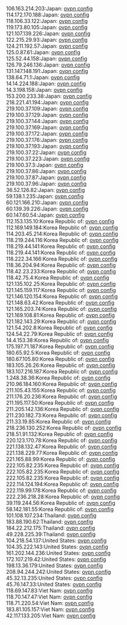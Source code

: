 106.163.214.203:Japan: [ovpn config](vpn/106_163_214_203.ovpn)  
114.172.170.188:Japan: [ovpn config](vpn/114_172_170_188.ovpn)  
118.106.33.122:Japan: [ovpn config](vpn/118_106_33_122.ovpn)  
119.173.80.105:Japan: [ovpn config](vpn/119_173_80_105.ovpn)  
121.107.139.226:Japan: [ovpn config](vpn/121_107_139_226.ovpn)  
122.215.29.93:Japan: [ovpn config](vpn/122_215_29_93.ovpn)  
124.211.192.57:Japan: [ovpn config](vpn/124_211_192_57.ovpn)  
125.0.87.61:Japan: [ovpn config](vpn/125_0_87_61.ovpn)  
125.52.44.158:Japan: [ovpn config](vpn/125_52_44_158.ovpn)  
126.79.246.136:Japan: [ovpn config](vpn/126_79_246_136.ovpn)  
131.147.148.191:Japan: [ovpn config](vpn/131_147_148_191.ovpn)  
138.64.71.1:Japan: [ovpn config](vpn/138_64_71_1.ovpn)  
14.14.224.188:Japan: [ovpn config](vpn/14_14_224_188.ovpn)  
14.3.198.158:Japan: [ovpn config](vpn/14_3_198_158.ovpn)  
153.200.233.38:Japan: [ovpn config](vpn/153_200_233_38.ovpn)  
218.221.41.194:Japan: [ovpn config](vpn/218_221_41_194.ovpn)  
219.100.37.109:Japan: [ovpn config](vpn/219_100_37_109.ovpn)  
219.100.37.129:Japan: [ovpn config](vpn/219_100_37_129.ovpn)  
219.100.37.144:Japan: [ovpn config](vpn/219_100_37_144.ovpn)  
219.100.37.169:Japan: [ovpn config](vpn/219_100_37_169.ovpn)  
219.100.37.172:Japan: [ovpn config](vpn/219_100_37_172.ovpn)  
219.100.37.176:Japan: [ovpn config](vpn/219_100_37_176.ovpn)  
219.100.37.193:Japan: [ovpn config](vpn/219_100_37_193.ovpn)  
219.100.37.22:Japan: [ovpn config](vpn/219_100_37_22.ovpn)  
219.100.37.223:Japan: [ovpn config](vpn/219_100_37_223.ovpn)  
219.100.37.3:Japan: [ovpn config](vpn/219_100_37_3.ovpn)  
219.100.37.86:Japan: [ovpn config](vpn/219_100_37_86.ovpn)  
219.100.37.87:Japan: [ovpn config](vpn/219_100_37_87.ovpn)  
219.100.37.96:Japan: [ovpn config](vpn/219_100_37_96.ovpn)  
36.52.126.82:Japan: [ovpn config](vpn/36_52_126_82.ovpn)  
59.138.1.235:Japan: [ovpn config](vpn/59_138_1_235.ovpn)  
60.121.166.210:Japan: [ovpn config](vpn/60_121_166_210.ovpn)  
60.139.39.226:Japan: [ovpn config](vpn/60_139_39_226.ovpn)  
60.147.60.54:Japan: [ovpn config](vpn/60_147_60_54.ovpn)  
112.153.135.10:Korea Republic of: [ovpn config](vpn/112_153_135_10.ovpn)  
112.169.149.184:Korea Republic of: [ovpn config](vpn/112_169_149_184.ovpn)  
114.203.45.214:Korea Republic of: [ovpn config](vpn/114_203_45_214.ovpn)  
118.219.244.116:Korea Republic of: [ovpn config](vpn/118_219_244_116.ovpn)  
118.219.44.141:Korea Republic of: [ovpn config](vpn/118_219_44_141.ovpn)  
118.219.44.141:Korea Republic of: [ovpn config](vpn/118_219_44_141.ovpn)  
118.222.34.166:Korea Republic of: [ovpn config](vpn/118_222_34_166.ovpn)  
118.36.204.94:Korea Republic of: [ovpn config](vpn/118_36_204_94.ovpn)  
118.42.23.233:Korea Republic of: [ovpn config](vpn/118_42_23_233.ovpn)  
118.42.75.4:Korea Republic of: [ovpn config](vpn/118_42_75_4.ovpn)  
121.135.102.25:Korea Republic of: [ovpn config](vpn/121_135_102_25.ovpn)  
121.145.159.117:Korea Republic of: [ovpn config](vpn/121_145_159_117.ovpn)  
121.146.120.154:Korea Republic of: [ovpn config](vpn/121_146_120_154.ovpn)  
121.148.63.42:Korea Republic of: [ovpn config](vpn/121_148_63_42.ovpn)  
121.165.203.74:Korea Republic of: [ovpn config](vpn/121_165_203_74.ovpn)  
121.169.108.81:Korea Republic of: [ovpn config](vpn/121_169_108_81.ovpn)  
121.182.143.29:Korea Republic of: [ovpn config](vpn/121_182_143_29.ovpn)  
121.54.202.8:Korea Republic of: [ovpn config](vpn/121_54_202_8.ovpn)  
124.54.22.79:Korea Republic of: [ovpn config](vpn/124_54_22_79.ovpn)  
14.4.153.38:Korea Republic of: [ovpn config](vpn/14_4_153_38.ovpn)  
175.197.71.187:Korea Republic of: [ovpn config](vpn/175_197_71_187.ovpn)  
180.65.92.5:Korea Republic of: [ovpn config](vpn/180_65_92_5.ovpn)  
180.67.105.80:Korea Republic of: [ovpn config](vpn/180_67_105_80.ovpn)  
183.105.26.26:Korea Republic of: [ovpn config](vpn/183_105_26_26.ovpn)  
183.107.216.187:Korea Republic of: [ovpn config](vpn/183_107_216_187.ovpn)  
1.248.38.36:Korea Republic of: [ovpn config](vpn/1_248_38_36.ovpn)  
210.96.184.160:Korea Republic of: [ovpn config](vpn/210_96_184_160.ovpn)  
211.105.43.155:Korea Republic of: [ovpn config](vpn/211_105_43_155.ovpn)  
211.176.20.236:Korea Republic of: [ovpn config](vpn/211_176_20_236.ovpn)  
211.195.117.50:Korea Republic of: [ovpn config](vpn/211_195_117_50.ovpn)  
211.205.142.136:Korea Republic of: [ovpn config](vpn/211_205_142_136.ovpn)  
211.230.182.73:Korea Republic of: [ovpn config](vpn/211_230_182_73.ovpn)  
211.33.19.85:Korea Republic of: [ovpn config](vpn/211_33_19_85.ovpn)  
218.236.130.252:Korea Republic of: [ovpn config](vpn/218_236_130_252.ovpn)  
218.51.91.132:Korea Republic of: [ovpn config](vpn/218_51_91_132.ovpn)  
220.123.170.78:Korea Republic of: [ovpn config](vpn/220_123_170_78.ovpn)  
221.138.132.47:Korea Republic of: [ovpn config](vpn/221_138_132_47.ovpn)  
221.138.229.77:Korea Republic of: [ovpn config](vpn/221_138_229_77.ovpn)  
221.165.88.99:Korea Republic of: [ovpn config](vpn/221_165_88_99.ovpn)  
222.105.82.235:Korea Republic of: [ovpn config](vpn/222_105_82_235.ovpn)  
222.105.82.235:Korea Republic of: [ovpn config](vpn/222_105_82_235.ovpn)  
222.105.82.235:Korea Republic of: [ovpn config](vpn/222_105_82_235.ovpn)  
222.114.124.194:Korea Republic of: [ovpn config](vpn/222_114_124_194.ovpn)  
222.119.99.178:Korea Republic of: [ovpn config](vpn/222_119_99_178.ovpn)  
222.236.218.28:Korea Republic of: [ovpn config](vpn/222_236_218_28.ovpn)  
39.119.244.56:Korea Republic of: [ovpn config](vpn/39_119_244_56.ovpn)  
58.142.181.55:Korea Republic of: [ovpn config](vpn/58_142_181_55.ovpn)  
101.108.107.234:Thailand: [ovpn config](vpn/101_108_107_234.ovpn)  
183.88.190.62:Thailand: [ovpn config](vpn/183_88_190_62.ovpn)  
184.22.212.175:Thailand: [ovpn config](vpn/184_22_212_175.ovpn)  
49.228.225.39:Thailand: [ovpn config](vpn/49_228_225_39.ovpn)  
104.218.54.137:United States: [ovpn config](vpn/104_218_54_137.ovpn)  
104.35.222.143:United States: [ovpn config](vpn/104_35_222_143.ovpn)  
161.202.144.236:United States: [ovpn config](vpn/161_202_144_236.ovpn)  
172.107.219.42:United States: [ovpn config](vpn/172_107_219_42.ovpn)  
198.13.36.179:United States: [ovpn config](vpn/198_13_36_179.ovpn)  
208.94.244.242:United States: [ovpn config](vpn/208_94_244_242.ovpn)  
45.32.13.235:United States: [ovpn config](vpn/45_32_13_235.ovpn)  
45.76.147.33:United States: [ovpn config](vpn/45_76_147_33.ovpn)  
118.69.147.83:Viet Nam: [ovpn config](vpn/118_69_147_83.ovpn)  
118.70.147.47:Viet Nam: [ovpn config](vpn/118_70_147_47.ovpn)  
118.71.220.54:Viet Nam: [ovpn config](vpn/118_71_220_54.ovpn)  
183.81.105.157:Viet Nam: [ovpn config](vpn/183_81_105_157.ovpn)  
42.117.133.205:Viet Nam: [ovpn config](vpn/42_117_133_205.ovpn)  
